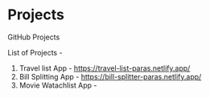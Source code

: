# Projects
GitHub Projects

List of Projects - 
1. Travel list App - https://travel-list-paras.netlify.app/
2. Bill Splitting App - https://bill-splitter-paras.netlify.app/
3. Movie Watachlist App - 
